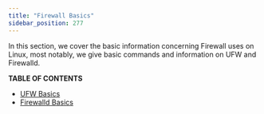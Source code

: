 ```yaml
---
title: "Firewall Basics"
sidebar_position: 277
---
```




In this section, we cover the basic information concerning Firewall uses on Linux, most notably, we give basic commands and information on UFW and Firewalld.

**TABLE OF CONTENTS**

- [UFW Basics](./ufw_basics)
- [Firewalld Basics](./firewalld_basics)